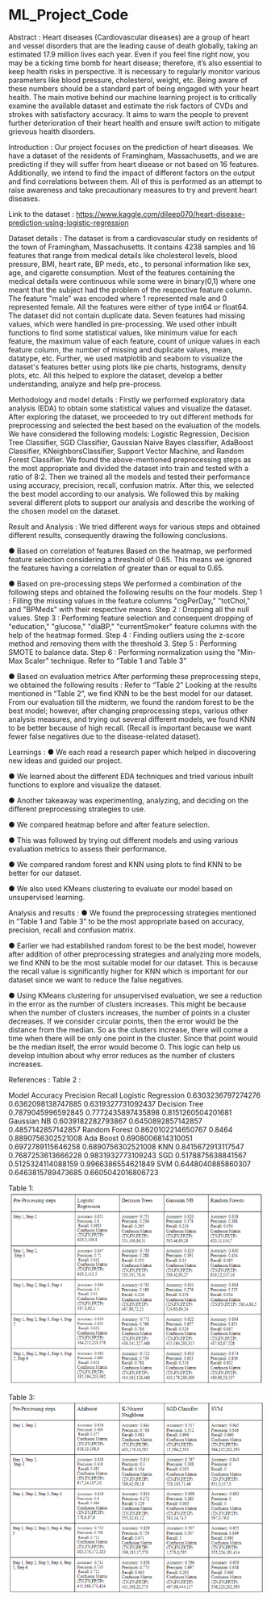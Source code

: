 # ML_Project_Code

Abstract :
Heart diseases (Cardiovascular diseases) are a group of heart and vessel disorders that are the leading cause of death globally, taking an estimated 17.9 million lives each year. Even if you feel fine right now, you may be a ticking time bomb for heart disease; therefore, it’s also essential to keep health risks in perspective. It is necessary to
regularly monitor various parameters like blood pressure, cholesterol, weight, etc. Being aware of these numbers should be a standard part of being engaged with your heart health. The main motive behind our machine learning project is to critically examine the available dataset and estimate the risk factors of CVDs and strokes with satisfactory accuracy. It aims to warn the people to prevent further deterioration of their heart health and ensure swift action to mitigate grievous health disorders.

Introduction :
Our project focuses on the prediction of heart diseases. We have a dataset of the residents of Framingham, Massachusetts, and we are predicting if they will suffer from heart disease or not based on 16 features. Additionally, we intend to find the impact of different factors on the output and find correlations between them. All of this is
performed as an attempt to raise awareness and take precautionary measures to try and prevent heart diseases.

Link to the dataset : https://www.kaggle.com/dileep070/heart-disease-prediction-using-logistic-regression

Dataset details : 
The dataset is from a cardiovascular study on residents of the town of Framingham, Massachusetts. It contains 4238 samples and 16 features that range from medical details like
cholesterol levels, blood pressure, BMI, heart rate, BP meds, etc., to personal information like sex, age, and cigarette consumption. Most of the features containing the medical
details were continuous while some were in binary(0,1) where one meant that the subject had the problem of the respective feature column. The feature "male" was encoded where 1 represented male and 0 represented female. All the features were either of type int64 or float64. The dataset did not contain duplicate data. Seven features had missing values, which were handled in pre-processing. We used other inbuilt functions to find some statistical values, like minimum value for each feature, the maximum value of each feature, count of unique values in each feature column, the number of missing and duplicate values, mean, datatype, etc. Further, we used matplotlib and seaborn to visualize the dataset's features better using plots like pie charts, histograms, density plots, etc. All this helped to explore the dataset, develop a better understanding, analyze and help pre-process.

Methodology and model details :
Firstly we performed exploratory data analysis (EDA) to obtain some statistical values and visualize the dataset. After exploring the dataset, we proceeded to try out different methods for preprocessing and selected the best based on the evaluation of the models. We have considered the following models: Logistic Regression, Decision Tree Classifier, SGD Classifier, Gaussian Naive Bayes classifier, AdaBoost Classifier, KNeighborsClassifier, Support Vector Machine, and Random Forest Classifier. We found the above-mentioned
preprocessing steps as the most appropriate and divided the dataset into train and tested with a ratio of 8:2. Then we trained all the models and tested their performance using
accuracy, precision, recall, confusion matrix. After this, we selected the best model according to our analysis. We followed this by making several different plots to support our analysis and describe the working of the chosen model on the dataset.

Result and Analysis :
We tried different ways for various steps and
obtained different results, consequently
drawing the following conclusions.

● Based on correlation of features
  Based on the heatmap, we performed feature selection considering a threshold of 0.65. This means we ignored the features having a correlation of greater than or equal to 0.65.
  
● Based on pre-processing steps
  We performed a combination of the following steps and obtained the following results on the four models.
  Step 1 :
  Filling the missing values in the feature columns "cigPerDay," "totChol," and "BPMeds" with their respective means.
  Step 2 :
  Dropping all the null values.
  Step 3 :
  Performing feature selection and consequent dropping of "education," "glucose," "diaBP," "currentSmoker" feature columns with the help of the heatmap formed.
  Step 4 :
  Finding outliers using the z-score method and removing them with the threshold 3.
  Step 5 :
  Performing SMOTE to balance data.
  Step 6 :
  Performing normalization using the "Min-Max Scaler" technique.
  Refer to “Table 1 and Table 3”

● Based on evaluation metrics
  After performing these preprocessing steps, we obtained the following results :
  Refer to “Table 2”
  Looking at the results mentioned in “Table 2”, we find KNN to be the best model for our dataset. From our evaluation till the midterm, we found the random forest to be the       best model; however, after changing preprocessing steps, various other analysis measures, and trying out several different models, we found KNN to be better because of high     recall. (Recall is important because we want fewer false negatives due to the disease-related dataset).
  
 Learnings :
● We each read a research paper which helped in discovering new ideas and guided our project.
  
● We learned about the different EDA techniques and tried various inbuilt functions to explore and visualize the dataset.
  
● Another takeaway was experimenting, analyzing, and deciding on the different preprocessing strategies to use.
  
● We compared heatmap before and after feature selection.
  
● This was followed by trying out different models and using various evaluation metrics to assess their performance.
  
● We compared random forest and KNN using plots to find KNN to be better for our dataset.
  
● We also used KMeans clustering to evaluate our model based on unsupervised learning.
  
 Analysis and results :
 ● We found the preprocessing strategies mentioned in “Table 1 and Table 3” to be the most appropriate based on accuracy, precision, recall and confusion matrix.
  
● Earlier we had established random forest to be the best model, however after addition of other preprocessing strategies and analyzing more models, we find KNN to be the most     suitable model for our dataset. This is because the recall value is significantly higher for KNN which is important for our dataset since we want to reduce the false             negatives.

● Using KMeans clustering for unsupervised evaluation, we see a reduction in the error as the number of clusters increases. This might be because when the number of clusters       increases, the number of points in a cluster decreases. If we consider circular points, then the error would be the distance from the median. So as the clusters increase,       there will come a time when there will be only one point in the cluster. Since that point would be the median itself, the error would become 0. This logic can help us develop   intuition about why error reduces as the number of clusters increases.

References :
Table 2 :

Model                         Accuracy                        Precision                     Recall
Logistic Regression       0.6303236797274276              0.6362098138747885          0.6319327731092437
Decision Tree             0.7879045996592845              0.7772435897435898          0.8151260504201681
Gaussian NB               0.6039182282793867              0.6450892857142857          0.4857142857142857
Random Forest             0.8620102214650767              0.8464                      0.8890756302521008
Ada Boost                 0.6908006814310051              0.6972789115646258          0.6890756302521008
KNN                       0.8415672913117547              0.7687253613666228          0.9831932773109243
SGD                       0.5178875638841567              0.5125324114088159          0.9966386554621849
SVM                       0.6448040885860307              0.6463815789473685          0.6605042016806723

Table 1:
![alt text](https://github.com/smiti19112/ML_Project_Code/blob/Tables/table1.png)

Table 3:
![alt text](https://github.com/smiti19112/ML_Project_Code/blob/Tables/table2.png)
